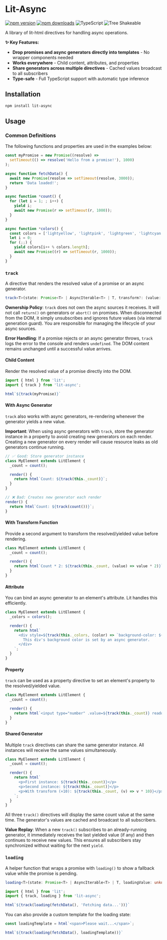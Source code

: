 # Lit-Async

[![npm version](https://badge.fury.io/js/lit-async.svg)](https://www.npmjs.com/package/lit-async)
[![npm downloads](https://img.shields.io/npm/dm/lit-async.svg)](https://www.npmjs.com/package/lit-async)
![TypeScript](https://img.shields.io/badge/TypeScript-Ready-blue)
![Tree Shakeable](https://img.shields.io/badge/Tree%20Shakeable-Yes-brightgreen)

A library of lit-html directives for handling async operations.

**✨ Key Features:**
- **Drop promises and async generators directly into templates** - No wrapper components needed
- **Works everywhere** - Child content, attributes, and properties
- **Share generators across multiple directives** - Cached values broadcast to all subscribers
- **Type-safe** - Full TypeScript support with automatic type inference

## Installation

```sh
npm install lit-async
```

## Usage

### Common Definitions

The following functions and properties are used in the examples below:

```typescript
const myPromise = new Promise((resolve) =>
  setTimeout(() => resolve('Hello from a promise!'), 1000)
);

async function fetchData() {
  await new Promise(resolve => setTimeout(resolve, 3000));
  return 'Data loaded!';
}

async function *count() {
  for (let i = 1; ; i++) {
    yield i;
    await new Promise(r => setTimeout(r, 1000));
  }
}

async function *colors() {
  const colors = ['lightyellow', 'lightpink', 'lightgreen', 'lightcyan'];
  let i = 0;
  for (;;) {
    yield colors[i++ % colors.length];
    await new Promise((r) => setTimeout(r, 1000));
  }
}
```

### `track`

A directive that renders the resolved value of a promise or an async generator.

```typescript
track<T>(state: Promise<T> | AsyncIterable<T> | T, transform?: (value: T) => unknown): unknown
```

**Ownership Policy**: `track` does not own the async sources it receives. It will not call `return()` on generators or `abort()` on promises. When disconnected from the DOM, it simply unsubscribes and ignores future values (via internal generation guard). You are responsible for managing the lifecycle of your async sources.

**Error Handling**: If a promise rejects or an async generator throws, `track` logs the error to the console and renders `undefined`. The DOM content remains unchanged until a successful value arrives.

#### Child Content

Render the resolved value of a promise directly into the DOM.

```typescript
import { html } from 'lit';
import { track } from 'lit-async';

html`${track(myPromise)}`
```

#### With Async Generator

`track` also works with async generators, re-rendering whenever the generator yields a new value.

**Important**: When using async generators with `track`, store the generator instance in a property to avoid creating new generators on each render. Creating a new generator on every render will cause resource leaks as old generators continue running.

```typescript
// ✅ Good: Store generator instance
class MyElement extends LitElement {
  _count = count();

  render() {
    return html`Count: ${track(this._count)}`;
  }
}

// ❌ Bad: Creates new generator each render
render() {
  return html`Count: ${track(count())}`;
}
```

#### With Transform Function

Provide a second argument to transform the resolved/yielded value before rendering.

```typescript
class MyElement extends LitElement {
  _count = count();

  render() {
    return html`Count * 2: ${track(this._count, (value) => value * 2)}`;
  }
}
```

#### Attribute

You can bind an async generator to an element's attribute. Lit handles this efficiently.

```typescript
class MyElement extends LitElement {
  _colors = colors();

  render() {
    return html`
      <div style=${track(this._colors, (color) => `background-color: ${color}`)}>
        This div's background color is set by an async generator.
      </div>
    `;
  }
}
```

#### Property

`track` can be used as a property directive to set an element's property to the resolved/yielded value.

```typescript
class MyElement extends LitElement {
  _count = count();

  render() {
    return html`<input type="number" .value=${track(this._count)} readonly>`;
  }
}
```

#### Shared Generator

Multiple `track` directives can share the same generator instance. All instances will receive the same values simultaneously.

```typescript
class MyElement extends LitElement {
  _count = count();

  render() {
    return html`
      <p>First instance: ${track(this._count)}</p>
      <p>Second instance: ${track(this._count)}</p>
      <p>With transform (×10): ${track(this._count, (v) => v * 10)}</p>
    `;
  }
}
```

All three `track()` directives will display the same count value at the same time. The generator's values are cached and broadcast to all subscribers.

**Value Replay**: When a new `track()` subscribes to an already-running generator, it immediately receives the last yielded value (if any) and then continues to receive new values. This ensures all subscribers stay synchronized without waiting for the next `yield`.

### `loading`

A helper function that wraps a promise with `loading()` to show a fallback value while the promise is pending.

```typescript
loading<T>(state: Promise<T> | AsyncIterable<T> | T, loadingValue: unknown, transform?: (value: T) => unknown): AsyncIterable<unknown>
```

```typescript
import { html } from 'lit';
import { track, loading } from 'lit-async';

html`${track(loading(fetchData(), 'Fetching data...'))}`
```

You can also provide a custom template for the loading state:

```typescript
const loadingTemplate = html`<span>Please wait...</span>`;

html`${track(loading(fetchData(), loadingTemplate))}`
```
